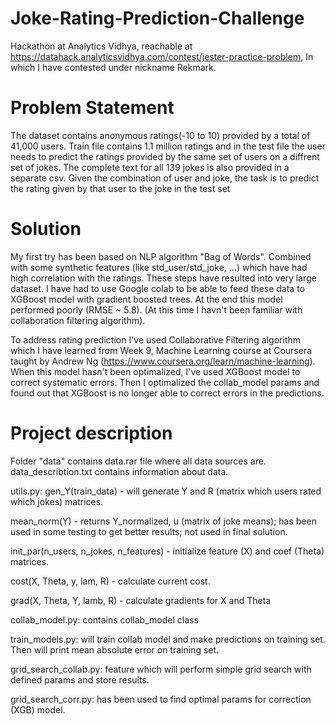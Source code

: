 # Joke-Rating-Prediction-Challenge
Hackathon at Analytics Vidhya, reachable at https://datahack.analyticsvidhya.com/contest/jester-practice-problem,
In which I have contested under nickname Rekmark.

# Problem Statement
The dataset contains anonymous ratings(-10 to 10) provided by a total of 41,000 users. Train file contains 1.1 million ratings and in the test file the user needs to predict the ratings provided by the same set of users on a diffrent set of jokes. The complete text for all 139 jokes is also provided in a separate csv. Given the combination of user and joke, the task is to predict the rating given by that user to the joke in the test set

# Solution
My first try has been based on NLP algorithm "Bag of Words". Combined with some synthetic features (like std_user/std_joke, ...) which have had high correlation with the ratings. These steps have resulted into very large dataset. I have had to use Google colab to be able to feed these data to XGBoost model with gradient boosted trees. At the end this model performed poorly (RMSE ~ 5.8). 
(At this time I havn't been familiar with collaboration filtering algorithm).

To address rating prediction I've used Collaborative Filtering algorithm which I have learned from Week 9, Machine Learning course at Coursera taught by Andrew Ng (https://www.coursera.org/learn/machine-learning). When this model hasn't been optimalized, I've used XGBoost model to correct systematic errors. Then I optimalized the collab_model params and found out that XGBoost is no longer able to correct errors in the predictions.

# Project description
Folder "data" contains data.rar file where all data sources are.
data_describtion.txt contains information about data.

utils.py:
  gen_Y(train_data) - will generate Y and R (matrix which users rated which jokes) matrices.
  
  mean_norm(Y) - returns Y_normalized, u (matrix of joke means); has been used in some testing to get better results; not used in final                  solution.
  
  init_par(n_users, n_jokes, n_features) - initialize feature (X) and coef (Theta) matrices.
  
  cost(X, Theta, y, lam, R) - calculate current cost.
  
  grad(X, Theta, Y, lamb, R) - calculate gradients for X and Theta

collab_model.py:
  contains collab_model class
  
train_models.py:
  will train collab model and make predictions on training set. Then will print mean absolute error on training set.

grid_search_collab.py:
  feature which will perform simple grid search with defined params and store results.

grid_search_corr.py:
  has been used to find optimal params for correction (XGB) model.
